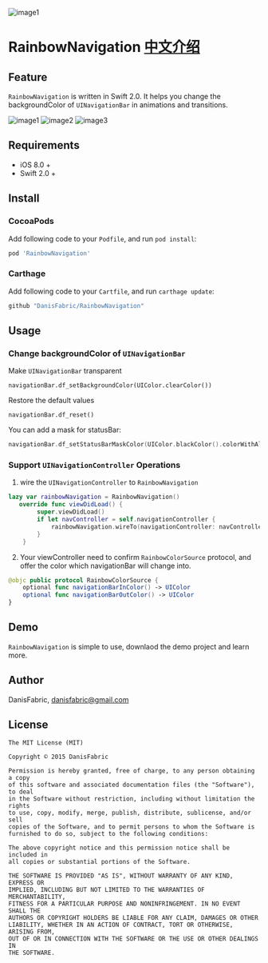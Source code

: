 

![image1](https://github.com/DanisFabric/RainbowNavigation/blob/master/images/logo.png)

# RainbowNavigation [中文介绍](https://github.com/DanisFabric/RainbowNavigation/blob/master/README_CN.md)

## Feature

`RainbowNavigation` is written in Swift 2.0. It helps you change the backgroundColor of `UINavigationBar` in animations and transitions. 

![image1](https://github.com/DanisFabric/RainbowNavigation/blob/master/images/demo1.gif)
![image2](https://github.com/DanisFabric/RainbowNavigation/blob/master/images/demo2.gif)
![image3](https://github.com/DanisFabric/RainbowNavigation/blob/master/images/demo3.gif)

## Requirements

* iOS 8.0 +
* Swift 2.0 +

## Install

### CocoaPods

Add following code to your `Podfile`, and run `pod install`: 

```ruby
pod 'RainbowNavigation'
```
### Carthage

Add following code to your `Cartfile`, and run `carthage update`:

```ruby
github "DanisFabric/RainbowNavigation"
```

## Usage

### Change backgroundColor of `UINavigationBar`

Make `UINavigationBar` transparent

```
navigationBar.df_setBackgroundColor(UIColor.clearColor())
```
Restore the default values

```
navigationBar.df_reset()
```
You can add a mask for statusBar: 

```Swift
navigationBar.df_setStatusBarMaskColor(UIColor.blackColor().colorWithAlphaComponent(0.1))
```

### Support `UINavigationController` Operations

1. wire the `UINavigationController` to `RainbowNavigation`

```Swift
lazy var rainbowNavigation = RainbowNavigation()
   override func viewDidLoad() {
        super.viewDidLoad()
        if let navController = self.navigationController {
            rainbowNavigation.wireTo(navigationController: navController)
        }
    }
```

2. Your viewController need to confirm `RainbowColorSource` protocol, and offer the color which navigationBar will change into. 

```Swift
@objc public protocol RainbowColorSource {
    optional func navigationBarInColor() -> UIColor    
    optional func navigationBarOutColor() -> UIColor   
}
```


## Demo

`RainbowNavigation` is simple to use, downlaod the demo project and learn more. 

## Author

DanisFabric, danisfabric@gmail.com

## License

```
The MIT License (MIT)

Copyright © 2015 DanisFabric

Permission is hereby granted, free of charge, to any person obtaining a copy
of this software and associated documentation files (the "Software"), to deal
in the Software without restriction, including without limitation the rights
to use, copy, modify, merge, publish, distribute, sublicense, and/or sell
copies of the Software, and to permit persons to whom the Software is
furnished to do so, subject to the following conditions:

The above copyright notice and this permission notice shall be included in
all copies or substantial portions of the Software.

THE SOFTWARE IS PROVIDED "AS IS", WITHOUT WARRANTY OF ANY KIND, EXPRESS OR
IMPLIED, INCLUDING BUT NOT LIMITED TO THE WARRANTIES OF MERCHANTABILITY,
FITNESS FOR A PARTICULAR PURPOSE AND NONINFRINGEMENT. IN NO EVENT SHALL THE
AUTHORS OR COPYRIGHT HOLDERS BE LIABLE FOR ANY CLAIM, DAMAGES OR OTHER
LIABILITY, WHETHER IN AN ACTION OF CONTRACT, TORT OR OTHERWISE, ARISING FROM,
OUT OF OR IN CONNECTION WITH THE SOFTWARE OR THE USE OR OTHER DEALINGS IN
THE SOFTWARE.
```